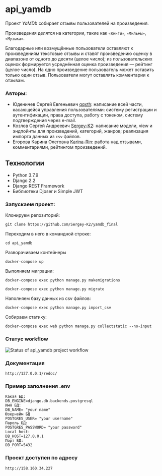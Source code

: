 # api_yamdb
Проект _YaMDb_ собирает отзывы пользователей на произведения.

Произведения делятся на категории, такие как `«Книги»`, `«Фильмы»`, `«Музыка»`. 

Благодарные или возмущённые пользователи оставляют к произведениям текстовые 
отзывы и ставят произведению оценку в диапазоне от одного до десяти (целое 
число); из пользовательских оценок формируется усреднённая оценка произведения 
— рейтинг (целое число). На одно произведение пользователь может оставить 
только один отзыв.
Пользователи могут оставлять комментарии к отзывам.

### Авторы:
- Юденичев Сергей Евгеньевич [qqxth](https://github.com/qqxth "Github page"): 
написание всей части, касающейся управления пользователями: систему регистрации 
и аутентификации, права доступа, работу с токеном, систему подтверждения через 
e-mail.
- Козлов Сергей Андреевич [Sergey-K2](https://github.com/Sergey-K2 
"Github page"): написание модели, view и эндпойнты для произведений, 
категорий, жанров; реализация импорта данных из `csv` файлов.
- Егорова Карина Олеговна [Karina-Rin](https://github.com/Karina-Rin 
"Github page"): работа над отзывами, комментариями, рейтингом произведений.

## Технологии

- Python 3.7.9
- Django 2.2
- Django REST Framework
- Библиотеки Djoser и Simple JWT

### Запускаем проект:

Клонируем репозиторий:

```
git clone https://github.com/Sergey-K2/yamdb_final
```
Переходим в него в командной строке:
```
cd api_yamdb
```

Разворачиваем контейнеры 
```
docker-compose up
```

Выполняем миграции:
```
docker-compose exec python manage.py makemigrations
```
```
docker-compose exec python manage.py migrate
```
Наполняем базу данных из csv файлов:
```
docker-compose exec python manage.py import_csv
```
Собираем статику:
```
docker-compose exec web python manage.py collectstatic --no-input
```

### Статус workflow
![Status of api_yamdb project workflow](https://github.com/Sergey-K2/yamdb_final/actions/workflows/yamdb_workflow.yml/badge.svg?event=push)

### Документация
```
http://127.0.0.1/redoc/
```

### Пример заполнения .env
```
Какая БД:
DB_ENGINE=django.db.backends.postgresql
Имя БД:
DB_NAME= "your name"
Юзернейм БД
POSTGRES_USER= "your username"
Пароль БД:
POSTGRES_PASSWORD= "your password"
Local host:
DB_HOST=127.0.0.1
Порт БД:
DB_PORT=5432
```

### Проект доступен по адресу
```
http://158.160.34.227
```